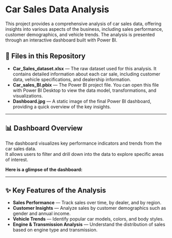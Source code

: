 # Car Sales Data Analysis

This project provides a comprehensive analysis of car sales data, offering insights into various aspects of the business, including sales performance, customer demographics, and vehicle trends. The analysis is presented through an interactive dashboard built with Power BI.

## 📂 Files in this Repository

- **Car_Sales_dataset.xlsx** — The raw dataset used for this analysis. It contains detailed information about each car sale, including customer data, vehicle specifications, and dealership information.
- **Car_sales_BI.pbix** — The Power BI project file. You can open this file with Power BI Desktop to view the data model, transformations, and visualizations.
- **Dashboard.jpg** — A static image of the final Power BI dashboard, providing a quick overview of the key insights.

---

## 📊 Dashboard Overview

The dashboard visualizes key performance indicators and trends from the car sales data.  
It allows users to filter and drill down into the data to explore specific areas of interest.

**Here is a glimpse of the dashboard:**

---

## ✨ Key Features of the Analysis

- **Sales Performance** — Track sales over time, by dealer, and by region.
- **Customer Insights** — Analyze sales by customer demographics such as gender and annual income.
- **Vehicle Trends** — Identify popular car models, colors, and body styles.
- **Engine & Transmission Analysis** — Understand the distribution of sales based on engine type and transmission.
